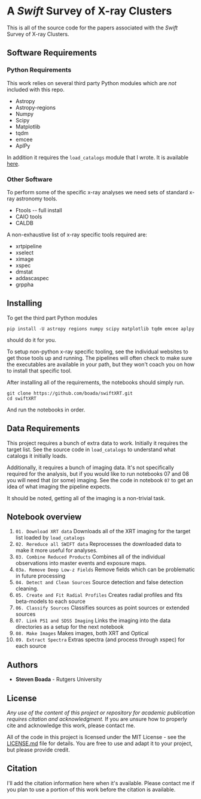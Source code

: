 # A *Swift* Survey of X-ray Clusters

This is all of the source code for the papers associated with the *Swift* Survey of X-ray Clusters.

## Software Requirements

### Python Requirements

This work relies on several third party Python modules which are *not* included with this repo.

* Astropy
* Astropy-regions
* Numpy
* Scipy
* Matplotlib
* tqdm
* emcee
* AplPy

In addition it requires the `load_catalogs` module that I wrote. It is available [here](https://github.com/boada/planckClusters/tree/master/catalogs).

### Other Software

To perform some of the specific x-ray analyses we need sets of standard x-ray astronomy tools.

* Ftools -- full install
* CAIO tools
* CALDB

A non-exhaustive list of x-ray specific tools required are:

* xrtpipeline
* xselect
* ximage
* xspec
* dmstat
* addascaspec
* grppha

## Installing

To get the third part Python modules

```
pip install -U astropy regions numpy scipy matplotlib tqdm emcee aplpy
```
should do it for you.

To setup non-python x-ray specific tooling, see the individual websites to get those tools up and running. The pipelines will often check to make sure the executables are available in your path, but they won't coach you on how to install that specific tool.

After installing all of the requirements, the notebooks should simply run.

```
git clone https://github.com/boada/swiftXRT.git
cd swiftXRT
```
And run the notebooks in order.


## Data Requirements

This project requires a bunch of extra data to work. Initially it requires the target list. See the source code in `load_catalogs` to understand what catalogs it initially loads.

Additionally, it requires a bunch of imaging data. It's not specifically required for the analysis, but if you would like to run notebooks 07 and 08 you will need that (or some) imaging. See the code in notebook `07` to get an idea of what imaging the pipeline expects.

It should be noted, getting all of the imaging is a non-trivial task.   

## Notebook overview

1. `01. Download XRT data` Downloads all of the XRT imaging for the target list loaded by `load_catalogs`
2. `02. Rereduce all SWIFT data` Reprocesses the downloaded data to make it more useful for analyses.
3. `03. Combine Reduced Products` Combines all of the individual observations into master events and exposure maps.
4. `03a. Remove Deep Low-z Fields` Remove fields which can be problematic in future processing
5. `04. Detect and Clean Sources` Source detection and false detection cleaning.
6. `05. Create and Fit Radial Profiles` Creates radial profiles and fits beta-models to each source
7. `06. Classify Sources` Classifies sources as point sources or extended sources
8. `07. Link PS1 and SDSS Imaging` Links the imaging into the data directories as a setup for the next notebook
9. `08. Make Images` Makes images, both XRT and Optical
10. `09. Extract Spectra` Extras spectra (and process through xspec) for each source

## Authors

* **Steven Boada** - Rutgers University

## License

*Any use of the content of this project or repository for academic publication requires citation and acknowledgment.* If you are unsure how to properly cite and acknowledge this work, please contact me.

All of the code in this project is licensed under the MIT License - see the [LICENSE.md](LICENSE.md) file for details. You are free to use and adapt it to your project, but please provide credit.

## Citation

I'll add the citation information here when it's available. Please contact me if you plan to use a portion of this work before the citation is available.

<!-- If you use any part of this work please reference our [paper](http://adsabs.harvard.edu/cgi-bin/bib_query?arXiv:1809.06378),
by using the following citation, produced by
[NASA ADS](http://adsabs.harvard.edu/cgi-bin/bib_query?arXiv:1810.12913):
```
@ARTICLE{2018arXiv180906378B,
   author = {{Boada}, S. and {Hughes}, J.~P. and {Menanteau}, F. and {Doze}, P. and
	{Barrientos}, L.~F. and {Infante}, L.},
    title = "{High Confidence Optical Confirmation of High Signal-to-Noise Planck Cluster Candidates}",
  journal = {ArXiv e-prints},
archivePrefix = "arXiv",
   eprint = {1809.06378},
 keywords = {Astrophysics - Cosmology and Nongalactic Astrophysics, Astrophysics - Astrophysics of Galaxies},
     year = 2018,
    month = sep,
   adsurl = {http://adsabs.harvard.edu/abs/2018arXiv180906378B},
  adsnote = {Provided by the SAO/NASA Astrophysics Data System}
}
``` -->
